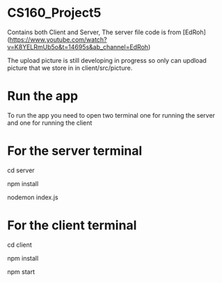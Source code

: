 # CS160_Project5
Contains both Client and Server, The server file code is from [EdRoh] (https://www.youtube.com/watch?v=K8YELRmUb5o&t=14695s&ab_channel=EdRoh)

The upload picture is still developing in progress so only can updload picture that we store in in client/src/picture.  
# Run the app
To run the app you need to open two terminal one for running the server and one for running the client
# For the server terminal
cd server

npm install

nodemon index.js

# For the client terminal 
cd client

npm install

npm start
